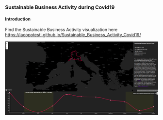 ### Sustainable Business Activity during Covid19

#### Introduction


Find the Sustainable Business Activity visualization here https://iacopotesti.github.io/Sustainable_Business_Activity_Covid19/

![](Images/dashboard_SBA_index.PNG)

